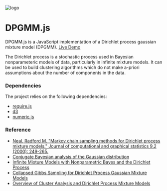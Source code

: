 <img src="http://chrisschuette.github.io/DPGMM.js/logo.png" alt="logo"></img>

DPGMM.js
========

DPGMM.js is a JavaScript implementation of a Dirichlet process gaussian mixture model (DPGMM). [Live Demo](http://chrisschuette.github.io/DPGMM.js/demo/)

The Dirichlet process is a stochastic process used in Bayesian nonparameteric models of data, particularly in infinite mixture models. It can be used to build clustering algorithms which do not make a-priori assumptions about the number of components in the data.

### Dependencies ###
The project relies on the following dependencies:
* [require.js](http://requirejs.org/)
* [d3](http://d3js.org/)
* [numeric.js](http://www.numericjs.com/)

### Reference ###
* [Neal, Radford M. "Markov chain sampling methods for Dirichlet process mixture models." Journal of computational and graphical statistics 9.2 (2000): 249-265.](http://amstat.tandfonline.com/doi/abs/10.1080/10618600.2000.10474879#.U8Uc5v5X8nc)
* [Conjugate Bayesian analysis of the Gaussian distribution](http://www.cs.ubc.ca/~murphyk/Papers/bayesGauss.pdf)
* [Infinite Mixture Models with Nonparametric Bayes and the Dirichlet Process](http://blog.echen.me/2012/03/20/infinite-mixture-models-with-nonparametric-bayes-and-the-dirichlet-process/)
* [Collapsed Gibbs Sampling for Dirichlet Process Gaussian Mixture Models](http://snippyhollow.github.io/blog/2013/03/10/collapsed-gibbs-sampling-for-dirichlet-process-gaussian-mixture-models/)
* [Overview of Cluster Analysis and Dirichlet Process Mixture Models](http://blog.datumbox.com/overview-of-cluster-analysis-and-dirichlet-process-mixture-models/)
